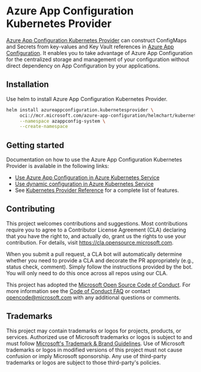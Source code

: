 # Azure App Configuration Kubernetes Provider

[Azure App Configuration Kubernetes Provider](https://mcr.microsoft.com/product/azure-app-configuration/kubernetes-provider/about) can construct ConfigMaps and Secrets from key-values and Key Vault references in [Azure App Configuration](https://learn.microsoft.com/azure/azure-app-configuration/). It enables you to take advantage of Azure App Configuration for the centralized storage and management of your configuration without direct dependency on App Configuration by your applications.

## Installation

Use helm to install Azure App Configuration Kubernetes Provider.
``` bash
helm install azureappconfiguration.kubernetesprovider \
     oci://mcr.microsoft.com/azure-app-configuration/helmchart/kubernetes-provider \
     --namespace azappconfig-system \
     --create-namespace
```

## Getting started

Documentation on how to use the Azure App Configuration Kubernetes Provider is available in the following links:

+ [Use Azure App Configuration in Azure Kubernetes Service](https://learn.microsoft.com/azure/azure-app-configuration/quickstart-azure-kubernetes-service)
+ [Use dynamic configuration in Azure Kubernetes Service](https://learn.microsoft.com/azure/azure-app-configuration/enable-dynamic-configuration-azure-kubernetes-service)
+ See [Kubernetes Provider Reference](https://learn.microsoft.com/azure/azure-app-configuration/reference-kubernetes-provider) for a complete list of features.

## Contributing

This project welcomes contributions and suggestions.  Most contributions require you to agree to a
Contributor License Agreement (CLA) declaring that you have the right to, and actually do, grant us
the rights to use your contribution. For details, visit https://cla.opensource.microsoft.com.

When you submit a pull request, a CLA bot will automatically determine whether you need to provide
a CLA and decorate the PR appropriately (e.g., status check, comment). Simply follow the instructions
provided by the bot. You will only need to do this once across all repos using our CLA.

This project has adopted the [Microsoft Open Source Code of Conduct](https://opensource.microsoft.com/codeofconduct/).
For more information see the [Code of Conduct FAQ](https://opensource.microsoft.com/codeofconduct/faq/) or
contact [opencode@microsoft.com](mailto:opencode@microsoft.com) with any additional questions or comments.

## Trademarks

This project may contain trademarks or logos for projects, products, or services. Authorized use of Microsoft 
trademarks or logos is subject to and must follow 
[Microsoft's Trademark & Brand Guidelines](https://www.microsoft.com/en-us/legal/intellectualproperty/trademarks/usage/general).
Use of Microsoft trademarks or logos in modified versions of this project must not cause confusion or imply Microsoft sponsorship.
Any use of third-party trademarks or logos are subject to those third-party's policies. 




